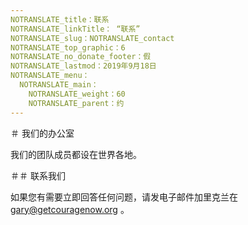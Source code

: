 ```yaml
---
NOTRANSLATE_title：联系
NOTRANSLATE_linkTitle： “联系”
NOTRANSLATE_slug：NOTRANSLATE_contact
NOTRANSLATE_top_graphic：6
NOTRANSLATE_no_donate_footer：假
NOTRANSLATE_lastmod：2019年9月18日
NOTRANSLATE_menu：
  NOTRANSLATE_main：
    NOTRANSLATE_weight：60
    NOTRANSLATE_parent：约
---
```


＃ 我们的办公室

我们的团队成员都设在世界各地。

＃＃ 联系我们

如果您有需要立即回答任何问题，请发电子邮件加里克兰在<a href="mailto:gary@winsisely"> gary@getcouragenow.org </A>。
